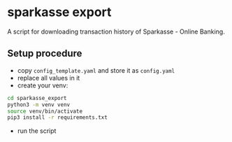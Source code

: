 # sparkasse export

A script for downloading transaction history of Sparkasse - Online Banking.  

## Setup procedure

- copy `config_template.yaml` and store it as `config.yaml`
- replace all values in it
- create your venv:
```bash
cd sparkasse_export
python3 -m venv venv
source venv/bin/activate
pip3 install -r requirements.txt
```
- run the script


